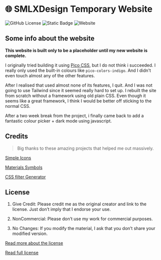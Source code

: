 # 🌐 SMLXDesign Temporary Website

<!-- Shields.io -->

![GitHub License](https://img.shields.io/github/license/smlxdesign/smlxdesign.github.io)
![Static Badge](https://img.shields.io/badge/HTML-%23E44D26?logo=html5&logoColor=%23fff)
![Website](https://img.shields.io/website?url=https%3A%2F%2Fsmlxdesign.github.io)

## Some info about the website

**This website is built only to be a placeholder until my new website is complete.**

I originally tried building it using [Pico CSS](https://picocss.com), but I do not think i succeeded. I really only used the built-in colours like `pico-colors-indigo`. And I didn't even touch almost any of the other features.

After I realised that used almost none of its features, I quit. And I was not going to use Tailwind since it seemed really hard to set up. I rebuilt the site from scratch without a framework using old plain CSS. Even though it seems like a great framework, I think I would be better off sticking to the normal CSS.

After a two week break from the project, i finally came back to add a fantastic colour picker + dark mode using javascript.

## Credits

> Big thanks to these amazing projects that helped me out massively.

[Simple Icons](https://simpleicons.org)

[Materials Symbols](https://fonts.google.com/icons)

[CSS filter Generator](https://codepen.io/sosuke/pen/Pjoqqp)

## License

1. Give Credit: Please credit me as the original creator and link to the license. Just don’t imply that I endorse your use.

2. NonCommercial: Please don’t use my work for commercial purposes.

3. No Changes: If you modify the material, I ask that you don’t share your modified version.

[Read more about the license](https://creativecommons.org/licenses/by-nc-nd/4.0/)

[Read full license](https://github.com/smlxdesign/smlxdesign.github.io/blob/main/LICENSE)
